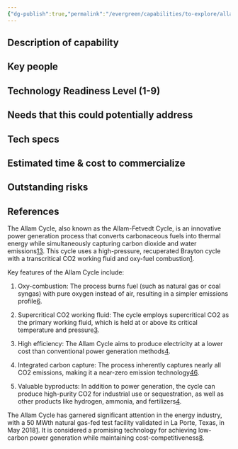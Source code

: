 ```yaml
---
{"dg-publish":true,"permalink":"/evergreen/capabilities/to-explore/allam-cycle/"}
---
```



## Description of capability


## Key people


## Technology Readiness Level (1-9)


## Needs that this could potentially address


## Tech specs


## Estimated time & cost to commercialize


## Outstanding risks


## References

The Allam Cycle, also known as the Allam-Fetvedt Cycle, is an innovative power generation process that converts carbonaceous fuels into thermal energy while simultaneously capturing carbon dioxide and water emissions[1](https://en.wikipedia.org/wiki/Allam_power_cycle)[3](https://www.cceguide.org/en/technologies/remove/power-electricity-generation/carbon-capture-alternative-technologies/allam-cycle/). This cycle uses a high-pressure, recuperated Brayton cycle with a transcritical CO2 working fluid and oxy-fuel combustion[1](https://en.wikipedia.org/wiki/Allam_power_cycle).

Key features of the Allam Cycle include:

1. Oxy-combustion: The process burns fuel (such as natural gas or coal syngas) with pure oxygen instead of air, resulting in a simpler emissions profile[6](http://www.petro-online.com/article/measurement-and-testing/14/sbh4-gmbh/the-allam-cycle-clean-power-from-natural-gas-with-integrated-carbon-capture/3290).
    
2. Supercritical CO2 working fluid: The cycle employs supercritical CO2 as the primary working fluid, which is held at or above its critical temperature and pressure[3](https://www.cceguide.org/en/technologies/remove/power-electricity-generation/carbon-capture-alternative-technologies/allam-cycle/).
    
3. High efficiency: The Allam Cycle aims to produce electricity at a lower cost than conventional power generation methods[4](https://letaustralia.com.au/projects/allam-cycle/).
    
4. Integrated carbon capture: The process inherently captures nearly all CO2 emissions, making it a near-zero emission technology[4](https://letaustralia.com.au/projects/allam-cycle/)[6](http://www.petro-online.com/article/measurement-and-testing/14/sbh4-gmbh/the-allam-cycle-clean-power-from-natural-gas-with-integrated-carbon-capture/3290).
    
5. Valuable byproducts: In addition to power generation, the cycle can produce high-purity CO2 for industrial use or sequestration, as well as other products like hydrogen, ammonia, and fertilizers[4](https://letaustralia.com.au/projects/allam-cycle/).
    

The Allam Cycle has garnered significant attention in the energy industry, with a 50 MWth natural gas-fed test facility validated in La Porte, Texas, in May 2018[1](https://en.wikipedia.org/wiki/Allam_power_cycle). It is considered a promising technology for achieving low-carbon power generation while maintaining cost-competitiveness[8](https://www.atlanticcouncil.org/blogs/energysource/carbon-capture-and-the-allam-cycle-the-future-of-electricity-or-a-carbon-pipeline-dream/).